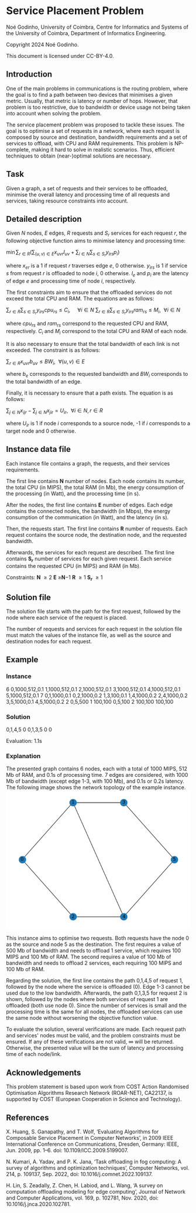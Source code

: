 <!--
SPDX-FileCopyrightText: 2024 Noé Godinho <noe@dei.uc.pt>

SPDX-License-Identifier: CC-BY-4.0
-->

# Service Placement Problem

Noé Godinho, University of Coimbra, Centre for Informatics and Systems of the University of Coimbra, Department of Informatics Engineering.

Copyright 2024 Noé Godinho.

This document is licensed under CC-BY-4.0.

## Introduction

One of the main problems in communications is the routing problem, where the goal is to find a path between two devices that minimises a given metric. Usually, that metric is latency or number of hops. However, that problem is too restrictive, due to bandwidth or device usage not being taken into account when solving the problem.

The service placement problem was proposed to tackle these issues. The goal is to optimise a set of requests in a network, where each request is composed by source and destination, bandwidth requirements and a set of services to offload, with CPU and RAM requirements. This problem is NP-complete, making it hard to solve in realistic scenarios. Thus, efficient techniques to obtain (near-)optimal solutions are necessary. 

## Task

Given a graph, a set of requests and their services to be offloaded, minimise the overall latency and processing time of all requests and services, taking resource constraints into account.

## Detailed description

Given $N$ nodes, $E$ edges, $R$ requests and $S_r$ services for each request $r$, the following objective function aims to minimise latency and processing time:

$\min \sum_{r \in R} \left(\sum_{(u,v) \in E} x_{uvr}l_{uv} + \sum_{i \in N} \sum_{s \in S_r} y_{irs}p_i \right)$

where $x_{er}$ is a 1 if request $r$ traverses edge $e$, 0 otherwise. $y_{irs}$ is 1 if service $s$ from request $r$ is offloaded to node $i$, 0 otherwise. $l_e$ and $p_i$ are the latency of edge $e$ and processing time of node $i$, respectively.

The first constraints aim to ensure that the offloaded services do not exceed the total CPU and RAM. The equations are as follows:

$\sum_{r \in R} \sum_{s \in S_r} y_{irs} cpu_{rs} \leq C_i, ~~~~~\forall i \in N$
$\sum_{r \in R} \sum_{s \in S_r} y_{irs} ram_{rs} \leq M_i, ~~\forall i \in N$

where $cpu_{rs}$ and $ram_{rs}$ correspond to the requested CPU and RAM, respectively. $C_i$ and $M_i$ correspond to the total CPU and RAM of each node.

It is also necessary to ensure that the total bandwidth of each link is not exceeded. The constraint is as follows:

$\sum_{r \in R} x_{uvr} b_{uv} \leq BW_i, ~~\forall (u,v) \in E$

where $b_e$ corresponds to the requested bandwidth and $BW_i$ corresponds to the total bandwidth of an edge.

Finally, it is necessary to ensure that a path exists. The equation is as follows:

$\sum_{j \in N} x_{ijr} - \sum_{j \in N} x_{jir} = U_{ir}, ~~\forall i \in N, r \in R$

where $U_{ir}$ is 1 if node $i$ corresponds to a source node, -1 if $i$ corresponds to a target node and 0 otherwise.

## Instance data file

Each instance file contains a graph, the requests, and their services requirements.

The first line contains **N** number of nodes.
Each node contains its number, the total CPU (in MIPS), the total RAM (in Mb), the energy consumption of the processing (in Watt), and the processing time (in s).

After the nodes, the first line contains **E** number of edges.
Each edge contains the connected nodes, the bandwidth (in Mbps), the energy consumption of the communication (in Watt), and the latency (in s).

Then, the requests start.
The first line contains **R** number of requests.
Each request contains the source node, the destination node, and the requested bandwidth.

Afterwards, the services for each request are described.
The first line contains **S$_r$** number of services for each given request.
Each service contains the requested CPU (in MIPS) and RAM (in Mb).

Constraints:
**N** $\geq 2$
**E** $\geq$**N**$-1$
**R** $\geq 1$
**S$_r$** $\geq 1$

## Solution file

The solution file starts with the path for the first request, followed by the node where each service of the request is placed.

The number of requests and services for each request in the solution file must match the values of the instance file, as well as the source and destination nodes for each request.

## Example

### Instance

6
0,1000,512,0.1
1,1000,512,0.1
2,1000,512,0.1
3,1000,512,0.1
4,1000,512,0.1
5,1000,512,0.1
7
0,1,1000,0.1
0,2,1000,0.2
1,3,100,0.1
1,4,1000,0.2
2,4,1000,0.2
3,5,1000,0.1
4,5,1000,0.2
2
0,5,500
1
100,100
0,5,100
2
100,100
100,100

### Solution

0,1,4,5
0
0,1,3,5
0
0

Evaluation: 1.1s

### Explanation

The presented graph contains 6 nodes, each with a total of 1000 MIPS, 512 Mb of RAM, and 0.1s of processing time.
7 edges are considered, with 1000 Mb of bandwidth (except edge 1-3, with 100 Mb), and 0.1s or 0.2s latency.
The following image shows the network topology of the example instance. ![Example graph instance](images/base_graph.png)

This instance aims to optimise two requests. Both requests have the node 0 as the source and node 5 as the destination. 
The first requires a value of 500 Mb of bandwidth and needs to offload 1 service, which requires 100 MIPS and 100 Mb of RAM.
The second requires a value of 100 Mb of bandwidth and needs to offload 2 services, each requiring 100 MIPS and 100 Mb of RAM.

Regarding the solution, the first line contains the path 0,1,4,5 of request 1, followed by the node where the service is offloaded (0). Edge 1-3 cannot be used due to the low bandwidth.
Afterwards, the path 0,1,3,5 for request 2 is shown, followed by the nodes where both services of request 1 are offloaded (both use node 0).
Since the number of services is small and the processing time is the same for all nodes, the offloaded services can use the same node without worsening the objective function value.

To evaluate the solution, several verifications are made. Each request path and services' nodes must be valid, and the problem constraints must be ensured. If any of these verifications are not valid, $\infty$ will be returned. Otherwise, the presented value will be the sum of latency and processing time of each node/link. 

## Acknowledgements

This problem statement is based upon work from COST Action Randomised Optimisation Algorithms Research Network (ROAR-NET), CA22137, is supported by COST (European Cooperation in Science and Technology).

## References

X. Huang, S. Ganapathy, and T. Wolf, ‘Evaluating Algorithms for Composable Service Placement in Computer Networks’, in 2009 IEEE International Conference on Communications, Dresden, Germany: IEEE, Jun. 2009, pp. 1–6. doi: 10.1109/ICC.2009.5199007.

N. Kumari, A. Yadav, and P. K. Jana, ‘Task offloading in fog computing: A survey of algorithms and optimization techniques’, Computer Networks, vol. 214, p. 109137, Sep. 2022, doi: 10.1016/j.comnet.2022.109137.

H. Lin, S. Zeadally, Z. Chen, H. Labiod, and L. Wang, ‘A survey on computation offloading modeling for edge computing’, Journal of Network and Computer Applications, vol. 169, p. 102781, Nov. 2020, doi: 10.1016/j.jnca.2020.102781.